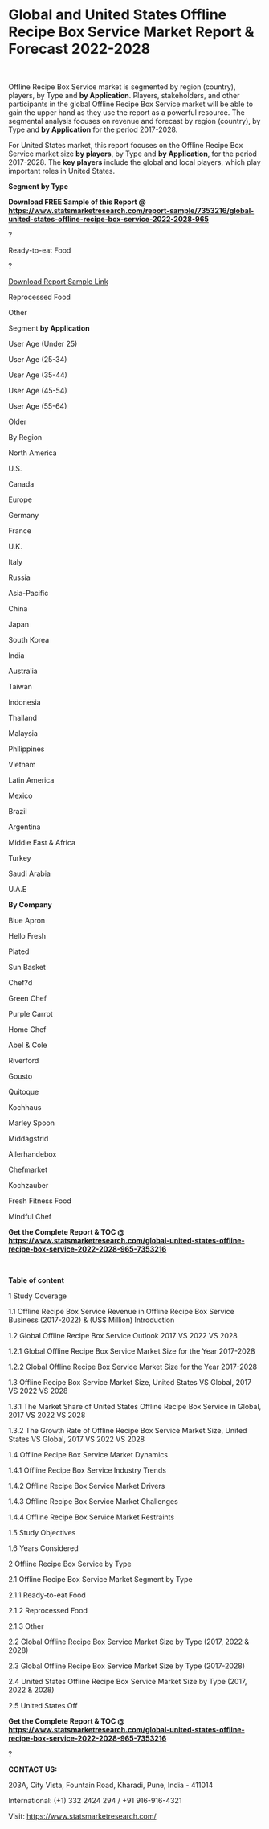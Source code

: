 <h1>Global and United States Offline Recipe Box Service Market Report & Forecast 2022-2028</h1><br/><p>Offline Recipe Box Service market is segmented by region (country), players, by Type and <strong>by Application</strong>. Players, stakeholders, and other participants in the global Offline Recipe Box Service market will be able to gain the upper hand as they use the report as a powerful resource. The segmental analysis focuses on revenue and forecast by region (country), by Type and <strong>by Application</strong> for the period 2017-2028.</p>
 
 
 
 <p>For United States market, this report focuses on the Offline Recipe Box Service market size <strong>by players</strong>, by Type and <strong>by Application</strong>, for the period 2017-2028. The <strong>key players</strong> include the global and local players, which play important roles in United States.</p>
 
 
 
 <p><strong>Segment by Type</strong></p>
 
 
 
 <div><b>Download FREE Sample of this Report @ <a href="https://www.statsmarketresearch.com/download-free-sample/7353216/global-united-states-offline-recipe-box-service-2022-2028-965">https://www.statsmarketresearch.com/report-sample/7353216/global-united-states-offline-recipe-box-service-2022-2028-965</a></b></div>
 
 
 
 <p>? </p>
 
 
 
 <p>Ready-to-eat Food</p>
 
 
 
 <p>? </p>
 
 
 
 <p><a href="https://www.statsmarketresearch.com/download-free-sample/7353216/global-united-states-offline-recipe-box-service-2022-2028-965">Download Report Sample Link</a></p>
 
 
 
 <p>Reprocessed Food</p>
 
 
 
 <p>Other</p>
 
 
 
 <p>Segment <strong>by Application</strong></p>
 
 
 
 <p>User Age (Under 25)</p>
 
 
 
 <p>User Age (25-34)</p>
 
 
 
 <p>User Age (35-44)</p>
 
 
 
 <p>User Age (45-54)</p>
 
 
 
 <p>User Age (55-64)</p>
 
 
 
 <p>Older</p>
 
 
 
 <p>By Region</p>
 
 
 
 <p>North America</p>
 
 
 
 <p>U.S.</p>
 
 
 
 <p>Canada</p>
 
 
 
 <p>Europe</p>
 
 
 
 <p>Germany</p>
 
 
 
 <p>France</p>
 
 
 
 <p>U.K.</p>
 
 
 
 <p>Italy</p>
 
 
 
 <p>Russia</p>
 
 
 
 <p>Asia-Pacific</p>
 
 
 
 <p>China</p>
 
 
 
 <p>Japan</p>
 
 
 
 <p>South Korea</p>
 
 
 
 <p>India</p>
 
 
 
 <p>Australia</p>
 
 
 
 <p>Taiwan</p>
 
 
 
 <p>Indonesia</p>
 
 
 
 <p>Thailand</p>
 
 
 
 <p>Malaysia</p>
 
 
 
 <p>Philippines</p>
 
 
 
 <p>Vietnam</p>
 
 
 
 <p>Latin America</p>
 
 
 
 <p>Mexico</p>
 
 
 
 <p>Brazil</p>
 
 
 
 <p>Argentina</p>
 
 
 
 <p>Middle East & Africa</p>
 
 
 
 <p>Turkey</p>
 
 
 
 <p>Saudi Arabia</p>
 
 
 
 <p>U.A.E</p>
 
 
 
 <p><strong>By Company</strong></p>
 
 
 
 <p>Blue Apron</p>
 
 
 
 <p>Hello Fresh</p>
 
 
 
 <p>Plated</p>
 
 
 
 <p>Sun Basket</p>
 
 
 
 <p>Chef?d</p>
 
 
 
 <p>Green Chef</p>
 
 
 
 <p>Purple Carrot</p>
 
 
 
 <p>Home Chef</p>
 
 
 
 <p>Abel & Cole</p>
 
 
 
 <p>Riverford</p>
 
 
 
 <p>Gousto</p>
 
 
 
 <p>Quitoque</p>
 
 
 
 <p>Kochhaus</p>
 
 
 
 <p>Marley Spoon</p>
 
 
 
 <p>Middagsfrid</p>
 
 
 
 <p>Allerhandebox</p>
 
 
 
 <p>Chefmarket</p>
 
 
 
 <p>Kochzauber</p>
 
 
 
 <p>Fresh Fitness Food</p>
 
 
 
 <p>Mindful Chef</p>
 
 
 
 <div><b>Get the Complete Report & TOC @ <a href="https://www.statsmarketresearch.com/global-united-states-offline-recipe-box-service-2022-2028-965-7353216">https://www.statsmarketresearch.com/global-united-states-offline-recipe-box-service-2022-2028-965-7353216</a></b></div>
 
 
 
 <p><br />
 
 <b>Table of content</b></p>
 
 
 
 <p>1 Study Coverage<br />
 
 1.1 Offline Recipe Box Service Revenue in Offline Recipe Box Service Business (2017-2022) & (US$ Million) Introduction<br />
 
 1.2 Global Offline Recipe Box Service Outlook 2017 VS 2022 VS 2028<br />
 
 1.2.1 Global Offline Recipe Box Service Market Size for the Year 2017-2028<br />
 
 1.2.2 Global Offline Recipe Box Service Market Size for the Year 2017-2028<br />
 
 1.3 Offline Recipe Box Service Market Size, United States VS Global, 2017 VS 2022 VS 2028<br />
 
 1.3.1 The Market Share of United States Offline Recipe Box Service in Global, 2017 VS 2022 VS 2028<br />
 
 1.3.2 The Growth Rate of Offline Recipe Box Service Market Size, United States VS Global, 2017 VS 2022 VS 2028<br />
 
 1.4 Offline Recipe Box Service Market Dynamics<br />
 
 1.4.1 Offline Recipe Box Service Industry Trends<br />
 
 1.4.2 Offline Recipe Box Service Market Drivers<br />
 
 1.4.3 Offline Recipe Box Service Market Challenges<br />
 
 1.4.4 Offline Recipe Box Service Market Restraints<br />
 
 1.5 Study Objectives<br />
 
 1.6 Years Considered<br />
 
 2 Offline Recipe Box Service by Type<br />
 
 2.1 Offline Recipe Box Service Market Segment by Type<br />
 
 2.1.1 Ready-to-eat Food<br />
 
 2.1.2 Reprocessed Food<br />
 
 2.1.3 Other<br />
 
 2.2 Global Offline Recipe Box Service Market Size by Type (2017, 2022 & 2028)<br />
 
 2.3 Global Offline Recipe Box Service Market Size by Type (2017-2028)<br />
 
 2.4 United States Offline Recipe Box Service Market Size by Type (2017, 2022 & 2028)<br />
 
 2.5 United States Off</p>
 
 
 
 <div><b>Get the Complete Report & TOC @ <a href="https://www.statsmarketresearch.com/global-united-states-offline-recipe-box-service-2022-2028-965-7353216">https://www.statsmarketresearch.com/global-united-states-offline-recipe-box-service-2022-2028-965-7353216</a></b></div>
 
 
 
 <p>? </p>
 
 
 
 <p><b>CONTACT US:</b><br />
 
 203A, City Vista, Fountain Road, Kharadi, Pune, India - 411014<br />
 
 International: (+1) 332 2424 294 / +91 916-916-4321<br />
 
 Visit: <a href="https://www.statsmarketresearch.com/">https://www.statsmarketresearch.com/</a></p>